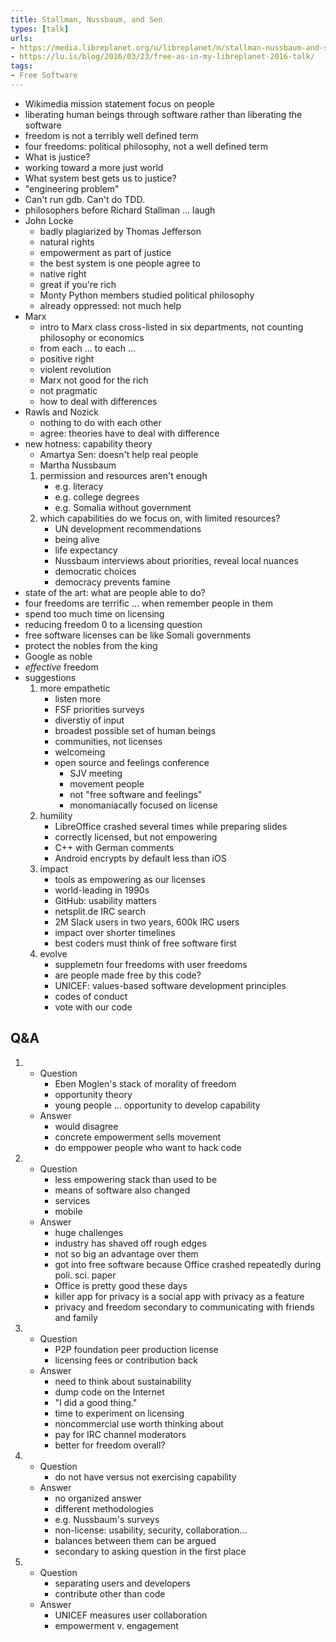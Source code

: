 ```yaml
---
title: Stallman, Nussbaum, and Sen
types: [talk]
urls:
- https://media.libreplanet.org/u/libreplanet/m/stallman-nussbaum-and-sen-putting-freedom-in-context/
- https://lu.is/blog/2016/03/23/free-as-in-my-libreplanet-2016-talk/
tags:
- Free Software
---
```


- Wikimedia mission statement focus on people
- liberating human beings through software rather than liberating the software
- freedom is not a terribly well defined term
- four freedoms: political philosophy, not a well defined term
- What is justice?
- working toward a more just world
- What system best gets us to justice?
- "engineering problem"
- Can't run gdb.  Can't do TDD.
- philosophers before Richard Stallman ... laugh
- John Locke
  - badly plagiarized by Thomas Jefferson
  - natural rights
  - empowerment as part of justice
  - the best system is one people agree to
  - native right
  - great if you're rich
  - Monty Python members studied political philosophy
  - already oppressed: not much help
- Marx
  - intro to Marx class cross-listed in six departments, not counting philosophy or economics
  - from each ... to each ...
  - positive right
  - violent revolution
  - Marx not good for the rich
  - not pragmatic
  - how to deal with differences
- Rawls and Nozick
  - nothing to do with each other
  - agree: theories have to deal with difference
- new hotness: capability theory
  - Amartya Sen: doesn't help real people
  - Martha Nussbaum
  1.  permission and resources aren't enough
      - e.g. literacy
      - e.g. college degrees
      - e.g. Somalia without government
  2.  which capabilities do we focus on, with limited resources?
      - UN development recommendations
      - being alive
      - life expectancy
      - Nussbaum interviews about priorities, reveal local nuances
      - democratic choices
      - democracy prevents famine
- state of the art: what are people able to do?
- four freedoms are terrific ... when remember people in them
- spend too much time on licensing
- reducing freedom 0 to a licensing question
- free software licenses can be like Somali governments
- protect the nobles from the king
- Google as noble
- _effective_ freedom
- suggestions
  1.  more empathetic
      - listen more
      - FSF priorities surveys
      - diverstiy of input
      - broadest possible set of human beings
      - communities, not licenses
      - welcomeing
      - open source and feelings conference
        - SJV meeting
        - movement people
        - not "free software and feelings"
        - monomaniacally focused on license
  2.  humility
      - LibreOffice crashed several times while preparing slides
      - correctly licensed, but not empowering
      - C++ with German comments
      - Android encrypts by default less than iOS
  3.  impact
      - tools as empowering as our licenses
      - world-leading in 1990s
      - GitHub: usability matters
      - netsplit.de IRC search
      - 2M Slack users in two years, 600k IRC users
      - impact over shorter timelines
      - best coders must think of free software first
  5.  evolve
      - supplemetn four freedoms with user freedoms
      - are people made free by this code?
      - UNICEF: values-based software development principles
      - codes of conduct
      - vote with our code

## Q&A

1.  - Question
      - Eben Moglen's stack of morality of freedom
      - opportunity theory
      - young people ... opportunity to develop capability
    - Answer
      - would disagree
      - concrete empowerment sells movement
      - do emppower people who want to hack code
2.  - Question
      - less empowering stack than used to be
      - means of software also changed
      - services
      - mobile
    - Answer
      - huge challenges
      - industry has shaved off rough edges
      - not so big an advantage over them
      - got into free software because Office crashed repeatedly during poli. sci. paper
      - Office is pretty good these days
      - killer app for privacy is a social app with privacy as a feature
      - privacy and freedom secondary to communicating with friends and family
4.  - Question
      - P2P foundation peer production license
      - licensing fees or contribution back
    - Answer
      - need to think about sustainability
      - dump code on the Internet
      - "I did a good thing."
      - time to experiment on licensing
      - noncommercial use worth thinking about
      - pay for IRC channel moderators
      - better for freedom overall?
5.  - Question
      - do not have versus not exercising capability
    - Answer
      - no organized answer
      - different methodologies
      - e.g. Nussbaum's surveys
      - non-license: usability, security, collaboration...
      - balances between them can be argued
      - secondary to asking question in the first place
6.  - Question
      - separating users and developers
      - contribute other than code
    - Answer
      - UNICEF measures user collaboration
      - empowerment v. engagement
